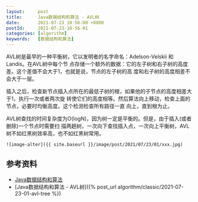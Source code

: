 ```yaml
---
layout:     post
title:      Java数据结构和算法 - AVL树
date:       2021-07-23 10:56:00 +0800
postId:     2021-07-23-10-56-01
categories: [algorithm]
keywords:   [数据结构和算法]
---
```


AVL树是最早的一种平衡树，它以发明者的名字命名：Adelson-Velskii 和 Landis。在AVL树中每个节
点存储一个额外的数据：它的左子树和右子树的高度差。这个差值不会大于1，也就是说，节点的左子树的高
度和右子树的高度相差不会大于一层。

插入之后，检查新节点插入点所在的最低子树的根，如果他的子节点的高度相差大于1，执行一次或者两次旋
转使它们的高度相等。然后算法向上移动，检查上面的节点，必要时均衡高度。这个检测检查所有路径一直
向上，直到根为止。

AVL树查找的时间复杂度为O(logN)，因为树一定是平衡的。但是，由于插入(或者删除)一个节点时需要扫
描两趟树，一次向下查找插入点，一次向上平衡树，AVL树不如红黑树效率高，也不如红黑树常用。

```
![image-alter]({{ site.baseurl }}/image/post/2021/07/23/01/xxx.jpg)
```

## 参考资料

* [Java数据结构和算法](https://book.douban.com/subject/1144007/)
* [Java数据结构和算法 - AVL树]({% post_url algorithm/classic/2021-07-23-01-avl-tree %})
